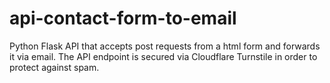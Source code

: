 # api-contact-form-to-email
Python Flask API that accepts post requests from a html form and forwards it via email.
The API endpoint is secured via Cloudflare Turnstile in order to protect against spam.
